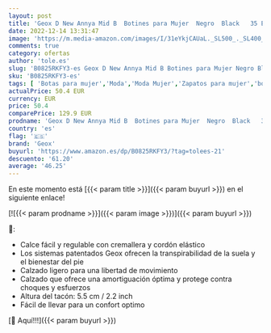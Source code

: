 ```yaml
---
layout: post
title: 'Geox D New Annya Mid B  Botines para Mujer  Negro  Black   35 EU'
date: 2022-12-14 13:31:47
image: 'https://m.media-amazon.com/images/I/31eYkjCAUaL._SL500_._SL400_.jpg'
comments: true
category: ofertas
author: 'tole.es'
slug: 'B0825RKFY3-es Geox D New Annya Mid B Botines para Mujer Negro Black 35 EU'
sku: 'B0825RKFY3-es'
tags: [ 'Botas para mujer','Moda','Moda Mujer','Zapatos para mujer','botines','geox','🇪🇸', ]
actualPrice: 50.4 EUR
currency: EUR
price: 50.4
comparePrice: 129.9 EUR
prodname: 'Geox D New Annya Mid B  Botines para Mujer  Negro  Black   35 EU'
country: 'es'
flag: '🇪🇸'
brand: 'Geox'
buyurl: 'https://www.amazon.es/dp/B0825RKFY3/?tag=tolees-21'
descuento: '61.20'
average: '46.25'
---
```


En este momento está [{{< param title >}}]({{< param buyurl >}}) en el siguiente enlace!

[![{{< param prodname >}}]({{< param image >}})]({{< param buyurl >}})

🔎:

- Calce fácil y regulable con cremallera y cordón elástico
- Los sistemas patentados Geox ofrecen la transpirabilidad de la suela y el bienestar del pie
- Calzado ligero para una libertad de movimiento
- Calzado que ofrece una amortiguación óptima y protege contra choques y esfuerzos
- Altura del tacón: 5.5 cm / 2.2 inch
- Fácil de llevar para un confort optimo

[🛒 Aquí!!!]({{< param buyurl >}})
